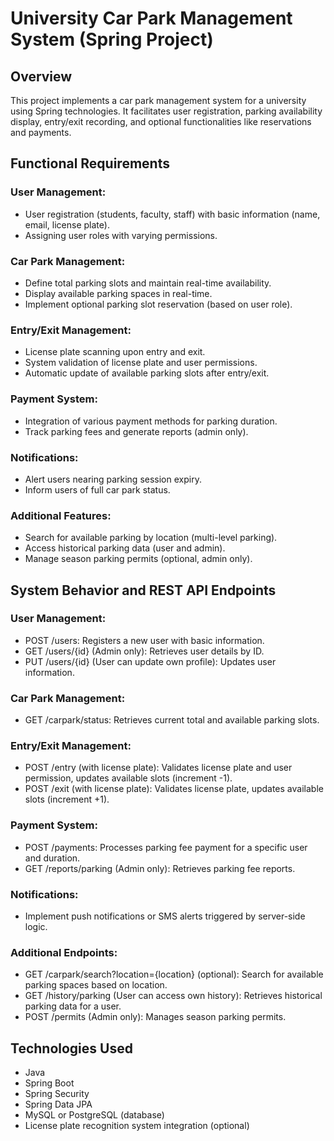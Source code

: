 # University Car Park Management System (Spring Project)

## Overview

This project implements a car park management system for a university using Spring technologies. It facilitates user registration, parking availability display, entry/exit recording, and optional functionalities like reservations and payments.

## Functional Requirements

### User Management:
- User registration (students, faculty, staff) with basic information (name, email, license plate).
- Assigning user roles with varying permissions.

### Car Park Management:
- Define total parking slots and maintain real-time availability.
- Display available parking spaces in real-time.
- Implement optional parking slot reservation (based on user role).

### Entry/Exit Management:
- License plate scanning upon entry and exit.
- System validation of license plate and user permissions.
- Automatic update of available parking slots after entry/exit.

### Payment System:
- Integration of various payment methods for parking duration.
- Track parking fees and generate reports (admin only).

### Notifications:
- Alert users nearing parking session expiry.
- Inform users of full car park status.

### Additional Features:
- Search for available parking by location (multi-level parking).
- Access historical parking data (user and admin).
- Manage season parking permits (optional, admin only).

## System Behavior and REST API Endpoints

### User Management:
- POST /users: Registers a new user with basic information.
- GET /users/{id} (Admin only): Retrieves user details by ID.
- PUT /users/{id} (User can update own profile): Updates user information.

### Car Park Management:
- GET /carpark/status: Retrieves current total and available parking slots.

### Entry/Exit Management:
- POST /entry (with license plate): Validates license plate and user permission, updates available slots (increment -1).
- POST /exit (with license plate): Validates license plate, updates available slots (increment +1).

### Payment System:
- POST /payments: Processes parking fee payment for a specific user and duration.
- GET /reports/parking (Admin only): Retrieves parking fee reports.

### Notifications:
- Implement push notifications or SMS alerts triggered by server-side logic.

### Additional Endpoints:
- GET /carpark/search?location={location} (optional): Search for available parking spaces based on location.
- GET /history/parking (User can access own history): Retrieves historical parking data for a user.
- POST /permits (Admin only): Manages season parking permits.

## Technologies Used

- Java
- Spring Boot
- Spring Security
- Spring Data JPA
- MySQL or PostgreSQL (database)
- License plate recognition system integration (optional)
